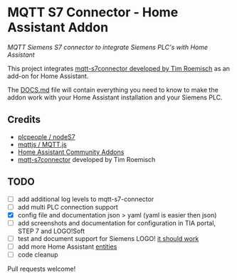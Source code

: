 # MQTT S7 Connector - Home Assistant Addon

_MQTT Siemens S7 connector to integrate Siemens PLC's with Home Assistant_

This project integrates [mqtt-s7connector developed by Tim Roemisch](https://github.com/timroemisch/mqtt-s7-connector) as an add-on for Home Assistant.

The [DOCS.md](./DOCS.md) file will contain everything you need to know to make the addon work with your Home Assistant installation and your Siemens PLC.

## Credits

- [plcpeople / nodeS7](https://github.com/plcpeople/nodeS7)
- [mqttjs / MQTT.js](https://github.com/mqttjs/MQTT.js)
- [Home Assistant Community Addons](https://github.com/hassio-addons/)
- [mqtt-s7connector](https://github.com/timroemisch/mqtt-s7-connector) developed by Tim Roemisch

## TODO

- [ ] add additional log levels to mqtt-s7-connector
- [ ] add multi PLC connection support
- [x] config file and documentation json > yaml (yaml is easier then json)
- [ ] add screenshots and documentation for configuration in TIA portal, STEP 7 and LOGO!Soft
- [ ] test and document support for Siemens LOGO! [it should work](https://github.com/plcpeople/nodeS7/issues/37)
- [ ] add more Home Assistant [entities](https://developers.home-assistant.io/docs/core/entity)
- [ ] code cleanup

Pull requests welcome!
